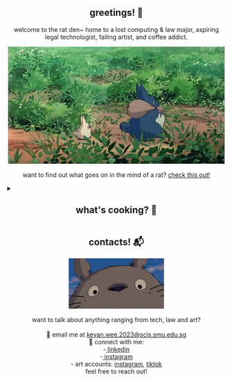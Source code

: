 <h2 align="center">greetings! 🐀</h2>

<p align="center">
  welcome to the rat den~ home to a lost computing & law major, aspiring legal technologist, failing artist, and coffee addict.
</p>

<div align="center">
  <img src="./readme/totoro.gif"></img>
</div>

<p align="center">
    want to find out what goes on in the mind of a rat? <a href="https://kevanweeportfolio.vercel.app/">check this out!</a>
</p>

<details>
  <summary>
    <h2 align="center">what's cooking? 🍳</h2>
  </summary>

  <p align="center">
    probably some nissin laksa and a cup of instant coffee...
  </p>

  <div align="center">
    <img src="./readme/ramen.gif"></img>
  </div>

  <p align="center">
    jokes aside.. a wise man once said "anyone can cook" 👨‍🍳<br>
i build everything and anything of interest! (drop me a msg if you want to work together on a new project) 
<br><br>
my recent projects involve a discord chatbot for singapore tort law doctrines and a webscraper to find prices from popular sites 📖
  </p>
</details>


<h2 align="center">contacts! 📬</h2>
<div align="center">
  <img src="./readme/totorosmile.gif"></img>
</div>
<p align="center">
  want to talk about anything ranging from tech, law and art?
  <br>
  <br>
  📧 email me at <a href="kevan.wee.2023@scis.smu.edu.sg">kevan.wee.2023@scis.smu.edu.sg</a>
  <br>
  🔗 connect with me:
  <br>
  -<a href="https://www.linkedin.com/in/kevanwee/"> linkedin</a>
  <br>
  -<a href="https://www.instagram.com/kwjw30/"> instagram</a>
  <br>
  - art accounts: <a href="https://www.instagram.com/van.fullofkebabs/">instagram</a>, <a href="https://www.tiktok.com/@seofon30">tiktok</a>
  <br>
  feel free to reach out!
</p>
